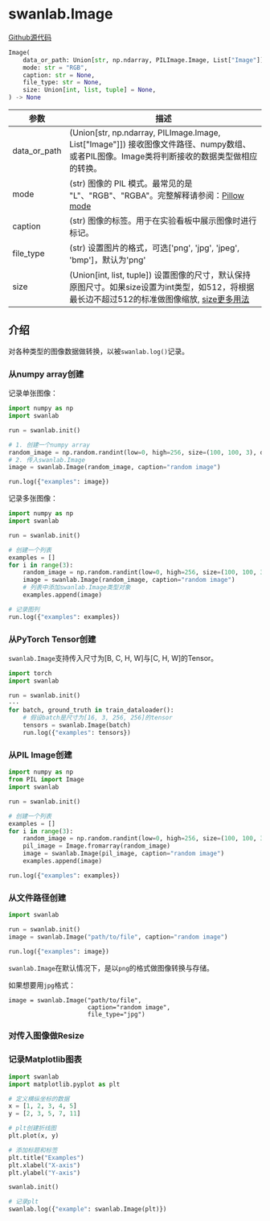 # swanlab.Image

[Github源代码](https://github.com/SwanHubX/SwanLab/blob/main/swanlab/data/modules/image.py)

```python
Image(
    data_or_path: Union[str, np.ndarray, PILImage.Image, List["Image"]],
    mode: str = "RGB",
    caption: str = None,
    file_type: str = None,
    size: Union[int, list, tuple] = None,
) -> None
```

| 参数        | 描述                                                                                                                                                                   |
|-----------|----------------------------------------------------------------------------------------------------------------------------------------------------------------------|
| data_or_path | (Union[str, np.ndarray, PILImage.Image, List["Image"]]) 接收图像文件路径、numpy数组、或者PIL图像。Image类将判断接收的数据类型做相应的转换。                                      |
| mode      | (str) 图像的 PIL 模式。最常见的是 "L"、"RGB"、"RGBA"。完整解释请参阅：[Pillow mode](https://pillow.readthedocs.io/en/stable/handbook/concepts.html#modes)                         |
| caption   | (str) 图像的标签。用于在实验看板中展示图像时进行标记。                                                                                                                 |
| file_type | (str) 设置图片的格式，可选['png', 'jpg', 'jpeg', 'bmp']，默认为'png'                                                                                                   |
| size      | (Union[int, list, tuple]) 设置图像的尺寸，默认保持原图尺寸。如果size设置为int类型，如512，将根据最长边不超过512的标准做图像缩放, [size更多用法](#对传入图像做resize)|


## 介绍

对各种类型的图像数据做转换，以被`swanlab.log()`记录。

### 从numpy array创建

记录单张图像：

```python
import numpy as np
import swanlab

run = swanlab.init()

# 1. 创建一个numpy array
random_image = np.random.randint(low=0, high=256, size=(100, 100, 3), dtype=np.uint8)
# 2. 传入swanlab.Image
image = swanlab.Image(random_image, caption="random image")

run.log({"examples": image})
```

记录多张图像：

```python
import numpy as np
import swanlab

run = swanlab.init()

# 创建一个列表
examples = []
for i in range(3):
    random_image = np.random.randint(low=0, high=256, size=(100, 100, 3), dtype=np.uint8)
    image = swanlab.Image(random_image, caption="random image")
    # 列表中添加swanlab.Image类型对象
    examples.append(image)

# 记录图列
run.log({"examples": examples})
```

### 从PyTorch Tensor创建

`swanlab.Image`支持传入尺寸为[B, C, H, W]与[C, H, W]的Tensor。

```python
import torch
import swanlab

run = swanlab.init()
···
for batch, ground_truth in train_dataloader():
    # 假设batch是尺寸为[16, 3, 256, 256]的tensor
    tensors = swanlab.Image(batch)
    run.log({"examples": tensors})
```


### 从PIL Image创建

```python
import numpy as np
from PIL import Image
import swanlab

run = swanlab.init()

# 创建一个列表
examples = []
for i in range(3):
    random_image = np.random.randint(low=0, high=256, size=(100, 100, 3), dtype=np.uint8)
    pil_image = Image.fromarray(random_image)
    image = swanlab.Image(pil_image, caption="random image")
    examples.append(image)

run.log({"examples": examples})
```

### 从文件路径创建

```python
import swanlab

run = swanlab.init()
image = swanlab.Image("path/to/file", caption="random image")

run.log({"examples": image})
```

`swanlab.Image`在默认情况下，是以`png`的格式做图像转换与存储。

如果想要用`jpg`格式：

```python{3}
image = swanlab.Image("path/to/file",
                      caption="random image",
                      file_type="jpg")
```

### 对传入图像做Resize



### 记录Matplotlib图表

```python
import swanlab
import matplotlib.pyplot as plt

# 定义横纵坐标的数据
x = [1, 2, 3, 4, 5]
y = [2, 3, 5, 7, 11]

# plt创建折线图
plt.plot(x, y)

# 添加标题和标签
plt.title("Examples")
plt.xlabel("X-axis")
plt.ylabel("Y-axis")

swanlab.init()

# 记录plt
swanlab.log({"example": swanlab.Image(plt)})
```